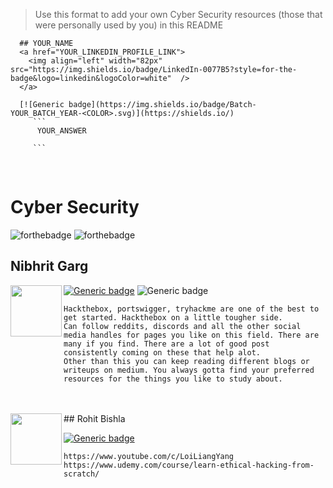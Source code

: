   > Use this format to add your own Cyber Security resources (those that were personally used by you) in this README
  ```
    ## YOUR_NAME
    <a href="YOUR_LINKEDIN_PROFILE_LINK">
      <img align="left" width="82px" src="https://img.shields.io/badge/LinkedIn-0077B5?style=for-the-badge&logo=linkedin&logoColor=white"  />
    </a>

    [![Generic badge](https://img.shields.io/badge/Batch-YOUR_BATCH_YEAR-<COLOR>.svg)](https://shields.io/)
       ```
        YOUR_ANSWER

       ```  
  ```
<br />

# Cyber Security
![forthebadge](https://img.shields.io/badge/Linux-FCC624?style=for-the-badge&logo=linux&logoColor=black)
![forthebadge](https://img.shields.io/badge/Kali_Linux-557C94?style=for-the-badge&logo=kali-linux&logoColor=white)

## Nibhrit Garg
<a href="https://www.linkedin.com/in/nibhrit-garg">
  <img align="left" width="82px" src="https://img.shields.io/badge/LinkedIn-0077B5?style=for-the-badge&logo=linkedin&logoColor=white"  />
</a>

[![Generic badge](https://img.shields.io/badge/Batch-2023-<COLOR>.svg)](https://shields.io/)
![Generic badge](https://img.shields.io/badge/R%26D-member-blue)
```
Hackthebox, portswigger, tryhackme are one of the best to get started. Hackthebox on a little tougher side.
Can follow reddits, discords and all the other social media handles for pages you like on this field. There are many if you find. There are a lot of good post consistently coming on these that help alot.
Other than this you can keep reading different blogs or writeups on medium. You always gotta find your preferred resources for the things you like to study about.
```
<br />
<br />
## Rohit Bishla
<a href="https://www.linkedin.com/in/rohit-bishla-6a3a68202/">
  <img align="left" width="82px" src="https://img.shields.io/badge/LinkedIn-0077B5?style=for-the-badge&logo=linkedin&logoColor=white"  />
</a>

[![Generic badge](https://img.shields.io/badge/Batch-2024-<COLOR>.svg)](https://shields.io/)
```
https://www.youtube.com/c/LoiLiangYang
https://www.udemy.com/course/learn-ethical-hacking-from-scratch/

``` 
<br />
<br />
